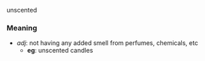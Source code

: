 unscented
### Meaning
+ _adj_: not having any added smell from perfumes, chemicals, etc
    + __eg__: unscented candles
